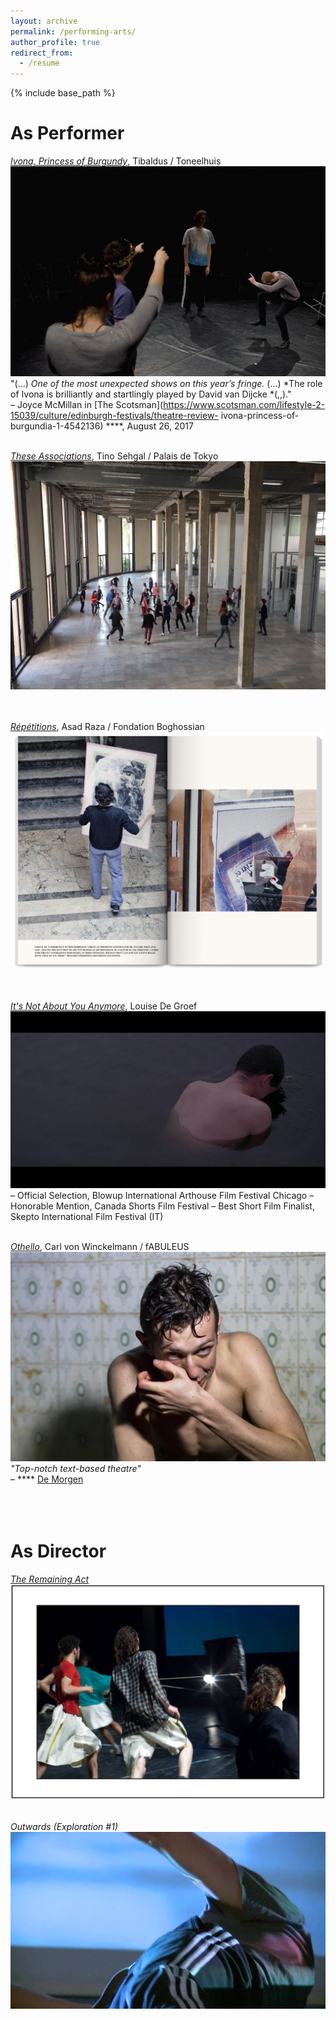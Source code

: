 ```yaml
---
layout: archive
permalink: /performing-arts/
author_profile: true
redirect_from:
  - /resume
---
```


{% include base_path %}


As Performer
======
*[Ivona, Princess of Burgundy](https://www.toneelhuis.be/nl/programma/yvonne-prinses-van-bourgondie/)*, Tibaldus / Toneelhuis 
[<img src="../images/yvonne.jpg" alt="hi" class="inline"/>](https://www.youtube.com/watch?v=f4gJX02zeQo) <br/>
"(...) *One of the most unexpected shows on this year’s fringe.* (...) *The role of Ivona is brilliantly and startlingly played by David van Dijcke *(,,)."<br/>
&ndash; Joyce McMillan in [The Scotsman](https://www.scotsman.com/lifestyle-2-15039/culture/edinburgh-festivals/theatre-review- ivona-princess-of-burgundia-1-4542136) \*\*\*\*, August 26, 2017 
<br/> <br/>

*[These Associations](https://www.theguardian.com/artanddesign/2016/nov/16/tino-sehgal-carte-blanche-mind-bending-exhibition-palais-de-tokyo-paris)*, Tino Sehgal / Palais de Tokyo
[<img src="../images/tino.jpg" alt="hi" class="inline"/>](https://www.youtube.com/watch?v=woLx-Ty6E54) <br/>
<br/> <br/>

*[Répétitions](https://www.villaempain.com/en/exhibitions/past-exhibitions/repetition/)*, Asad Raza / Fondation Boghossian 
[<img src="../images/repetitions.jpg" alt="hi" class="inline"/>](https://www.youtube.com/watch?v=G-sKmcCwpBk) <br/>
<br/> <br/>


*[It's Not About You Anymore](https://www.flandersimage.com/titles/its-not-about-you-anymore)*, Louise De Groef 
[<img src="../images/zielbeeld.jpg" alt="hi" class="inline"/>](https://vimeo.com/106122383) <br/>
&ndash; Official Selection, Blowup International Arthouse Film Festival Chicago
&ndash; Honorable Mention, Canada Shorts Film Festival
&ndash; Best Short Film Finalist, Skepto International Film Festival (IT)
<br/> <br/>


*[Othello](https://www.fabuleus.be/othello)*, Carl von Winckelmann / fABULEUS <br/>
[<img src="../images/othello.jpg" alt="hi" class="inline"/>](https://vimeo.com/65708587) <br/>
*"Top-notch text-based theatre"* <br/>
&ndash; \*\*\*\* [De Morgen](https://davidvandijcke.github.io/images/othello_review.png)
<br/> <br/> <br/> <br/>

As Director
======
*[The Remaining Act](https://davidvandijcke.github.io/images/REMAININGACTFINI.pdf)*
[<img src="../images/theRemainingAct.jpg" alt="hi" class="inline"/>](https://vimeo.com/171912737) <br/> <br/>

*Outwards (Exploration #1)*
[<img src="../images/outwards.jpg" alt="hi" class="inline"/>](https://vimeo.com/139134269)


